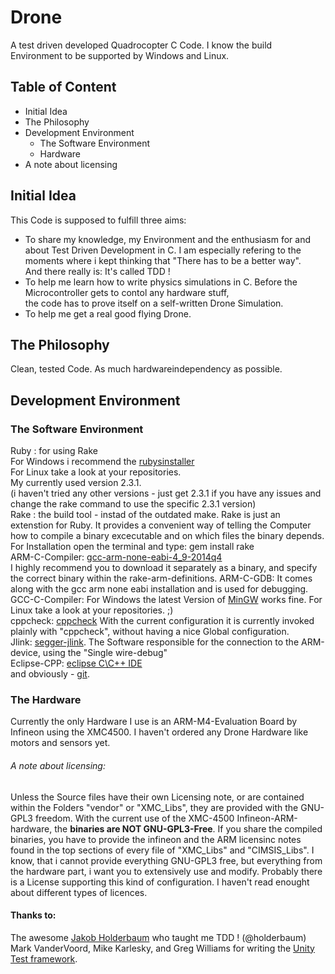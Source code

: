 # Drone
A test driven developed Quadrocopter C Code. 
I know the build Environment to be supported by Windows and Linux. 

## Table of Content
* Initial Idea 
* The Philosophy
* Development Environment 
    * The Software Environment
    * Hardware 
* A note about licensing

## Initial Idea
This Code is supposed to fulfill three aims:
* To share my knowledge, my Environment and the enthusiasm for and about Test Driven Development in C. 
    I am especially refering to the moments where i kept thinking that "There has to be a better way".  
    And there really is: It's called TDD !
* To help me learn how to write physics simulations in C. Before the Microcontroller gets to contol any hardware stuff,   
	the code has to prove itself on a self-written Drone Simulation. 
* To help me get a real good flying Drone. 

## The Philosophy
Clean, tested Code. As much hardwareindependency as possible. 

## Development Environment 
### The Software Environment 
Ruby : for using Rake  
        For Windows i recommend the [rubysinstaller](http://rubyinstaller.org/)   
        For Linux take a look at your repositories.  
        My currently used version 2.3.1.  
        (i haven't tried any other versions - 
        just get 2.3.1 if you have any issues and change the rake command to use the specific 2.3.1 version)  
Rake : the build tool - instad of the outdated make.
        Rake is just an extenstion for Ruby. It provides a convenient way of telling the Computer how to compile a binary excecutable and on which files the binary depends.
        For Installation open the terminal and type: gem install rake  
ARM-C-Compiler: [gcc-arm-none-eabi-4_9-2014q4](https://launchpad.net/gcc-arm-embedded/+milestone/4.9-2014-q4-major)  
                I highly recommend you to download it separately as a binary, and specify the correct binary within the rake-arm-definitions.
ARM-C-GDB:      It comes along with the gcc arm none eabi installation and is used for debugging.  
GCC-C-Compiler: For Windows the latest Version of [MinGW](http://www.mingw.org/) works fine. 
                For Linux take a look at your repositories. ;)  
cppcheck:       [cppcheck](http://cppcheck.sourceforge.net/) With the current configuration 
                it is currently invoked plainly with "cppcheck", without having a nice Global configuration.  
Jlink:          [segger-jlink](https://www.segger.com/jlink-software.html). 
                The Software responsible for the connection to the ARM-device, using the "Single wire-debug"  
Eclipse-CPP:    [eclipse C\C++ IDE](http://www.eclipse.org/downloads/packages/eclipse-ide-cc-developers/mars2)  
and obviously - [git](https://git-scm.com/).

### The Hardware
Currently the only Hardware I use is an ARM-M4-Evaluation Board by Infineon using the XMC4500.
I haven't ordered any Drone Hardware like motors and sensors yet. 

###### A note about licensing:
Unless the Source files have their own Licensing note,
or are contained within the Folders "vendor" or "XMC_Libs",
they are provided with the GNU-GPL3 freedom. With the current use of the 
XMC-4500 Infineon-ARM-hardware, the **binaries are NOT GNU-GPL3-Free**. 
If you share the compiled binaries, you have to provide the infineon and the ARM 
licensinc notes found in the top sections of every file of "XMC_Libs" and "CIMSIS_Libs". 
I know, that i cannot provide everything GNU-GPL3 free, but everything 
from the hardware part, i want you to extensively use and modify.
Probably there is a License supporting this kind of configuration.
I haven't read enought about different types of licences.

#### Thanks to:
   The awesome [Jakob Holderbaum](http://jakob.io/) who taught me TDD ! (@holderbaum)
   Mark VanderVoord, Mike Karlesky, and Greg Williams for writing the [Unity Test framework](http://www.throwtheswitch.org/unity/).
